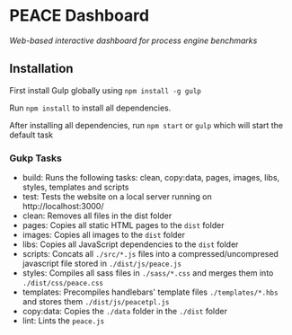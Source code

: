 # PEACE Dashboard

*Web-based interactive dashboard for process engine benchmarks*

## Installation

First install Gulp globally using `npm install -g gulp`

Run `npm install` to install all dependencies.

After installing all dependencies, run `npm start` or `gulp` which will start the default task

### Gukp Tasks
- build: Runs the following tasks: clean, copy:data, pages, images, libs, styles, templates and scripts
- test: Tests the website on a local server running on http://localhost:3000/
- clean: Removes all files in the dist folder
- pages: Copies all static HTML pages to the `dist` folder
- images: Copies all images to the `dist` folder
- libs: Copies all JavaScript dependencies to the `dist`  folder
- scripts: Concats all `./src/*.js` files into a compressed/uncompresed javascript file stored in `./dist/js/peace.js`
- styles: Compiles all sass files in `./sass/*.css` and merges them into `./dist/css/peace.css`
- templates: Precompiles handlebars' template files  `./templates/*.hbs` and stores them `./dist/js/peacetpl.js` 
- copy:data: Copies the `./data` folder in the `./dist` folder
- lint: Lints the `peace.js` 

